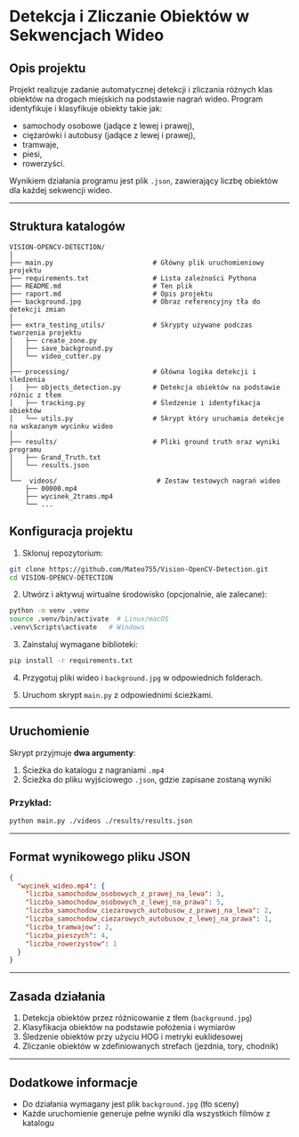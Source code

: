 # Detekcja i Zliczanie Obiektów w Sekwencjach Wideo

## Opis projektu

Projekt realizuje zadanie automatycznej detekcji i zliczania różnych klas obiektów na drogach miejskich na podstawie nagrań wideo. Program identyfikuje i klasyfikuje obiekty takie jak:

- samochody osobowe (jadące z lewej i prawej),
- ciężarówki i autobusy (jadące z lewej i prawej),
- tramwaje,
- piesi,
- rowerzyści.

Wynikiem działania programu jest plik `.json`, zawierający liczbę obiektów dla każdej sekwencji wideo.

---

## Struktura katalogów

```
VISION-OPENCV-DETECTION/
│
├── main.py                         # Główny plik uruchomieniowy projektu
├── requirements.txt                # Lista zależności Pythona
├── README.md                       # Ten plik
├── raport.md                       # Opis projektu
├── background.jpg                  # Obraz referencyjny tła do detekcji zmian
│
├── extra_testing_utils/            # Skrypty używane podczas tworzenia projektu
│   ├── create_zone.py
│   ├── save_background.py
│   └── video_cutter.py
│
├── processing/                     # Główna logika detekcji i śledzenia
│   ├── objects_detection.py        # Detekcja obiektów na podstawie różnic z tłem
│   ├── tracking.py                 # Śledzenie i identyfikacja obiektów
│   └── utils.py                    # Skrypt który uruchamia detekcje na wskazanym wycinku wideo
│
├── results/                        # Pliki ground truth oraz wyniki programu
│   ├── Grand_Truth.txt
│   └── results.json
│
└──  videos/                         # Zestaw testowych nagrań wideo
    ├── 00000.mp4
    ├── wycinek_2trams.mp4
    └── ...
```

## Konfiguracja projektu

1. Sklonuj repozytorium:

```bash
git clone https://github.com/Mateo755/Vision-OpenCV-Detection.git
cd VISION-OPENCV-DETECTION
```

2. Utwórz i aktywuj wirtualne środowisko (opcjonalnie, ale zalecane):

```bash
python -m venv .venv
source .venv/bin/activate  # Linux/macOS
.venv\Scripts\activate   # Windows
```

3. Zainstaluj wymagane biblioteki:

```bash
pip install -r requirements.txt
```

4. Przygotuj pliki wideo i `background.jpg` w odpowiednich folderach.

5. Uruchom skrypt `main.py` z odpowiednimi ścieżkami.

---

## Uruchomienie

Skrypt przyjmuje **dwa argumenty**:
1. Ścieżka do katalogu z nagraniami `.mp4`
2. Ścieżka do pliku wyjściowego `.json`, gdzie zapisane zostaną wyniki

### Przykład:

```bash
python main.py ./videos ./results/results.json
```

---

## Format wynikowego pliku JSON

```json
{
  "wycinek_wideo.mp4": {
    "liczba_samochodow_osobowych_z_prawej_na_lewa": 3,
    "liczba_samochodow_osobowych_z_lewej_na_prawa": 5,
    "liczba_samochodow_ciezarowych_autobusow_z_prawej_na_lewa": 2,
    "liczba_samochodow_ciezarowych_autobusow_z_lewej_na_prawa": 1,
    "liczba_tramwajow": 2,
    "liczba_pieszych": 4,
    "liczba_rowerzystow": 1
  }
}
```

---

## Zasada działania

1. Detekcja obiektów przez różnicowanie z tłem (`background.jpg`)
2. Klasyfikacja obiektów na podstawie położenia i wymiarów
3. Śledzenie obiektów przy użyciu HOG i metryki euklidesowej
4. Zliczanie obiektów w zdefiniowanych strefach (jezdnia, tory, chodnik)

---


## Dodatkowe informacje

- Do działania wymagany jest plik `background.jpg` (tło sceny)
- Każde uruchomienie generuje pełne wyniki dla wszystkich filmów z katalogu